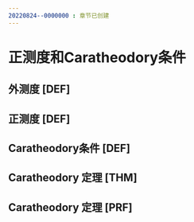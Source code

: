 ```yaml
---
20220824--0000000 : 章节已创建
---
```

# 正测度和Caratheodory条件
## 外测度 [DEF]
## 正测度 [DEF]
## Caratheodory条件 [DEF]
## Caratheodory 定理 [THM]
## Caratheodory 定理 [PRF]
